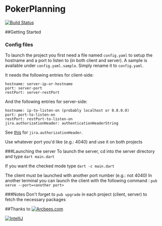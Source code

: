 PokerPlanning
=============
[![Build Status](https://drone.io/github.com/ArcBees/poker-planning/status.png)](https://drone.io/github.com/ArcBees/poker-planning/latest)

##Getting Started

### Config files
To launch the project you first need a file named `config.yaml` to setup the hostname and a port to listen to (in both client and server).
A sample is available under `config.yaml.sample`. Simply rename it to `config.yaml`.

It needs the following entries for client-side:

```
hostname: server-ip-or-hostname
port: server-port
restPort: server-restPort
```

And the following entries for server-side:

```
hostname: ip-to-listen-on (probably localhost or 0.0.0.0)
port: port-to-listen-on
restPort: restPort-to-listen-on
jira.authorizationHeader: authenticationHeaderString
```

See [this](http://en.wikipedia.org/wiki/Basic_access_authentication#Client_side) for `jira.authorizationHeader`.

Use whatever port you'd like (e.g.: 4040) and use it on both projects

###Launching the server
To launch the server, cd into the server directory and type `dart main.dart`

If you want the checked mode type `dart -c main.dart`

The client must be launched with another port number (e.g.: not 4040)
In another terminal you can launch the client with the following command : `pub serve --port=<another port>`

###Notes
Don't forget to `pub upgrade` in each project (client, server) to fetch the necessary packages

##Thanks to
[![Arcbees.com](http://i.imgur.com/HDf1qfq.png)](http://arcbees.com)

[![IntelliJ](https://lh6.googleusercontent.com/--QIIJfKrjSk/UJJ6X-UohII/AAAAAAAAAVM/cOW7EjnH778/s800/banner_IDEA.png)](http://www.jetbrains.com/idea/index.html)
